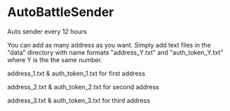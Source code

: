 # AutoBattleSender
Auto sender every 12 hours

You can add as many address as you want. Simply add text files in the "data" directory with name formats "address_Y.txt" and "auth_token_Y.txt" where Y is the the same number.

address_1.txt & auth_token_1.txt for first address

address_2.txt & auth_token_2.txt for second address

address_3.txt & auth_token_3.txt for third address
